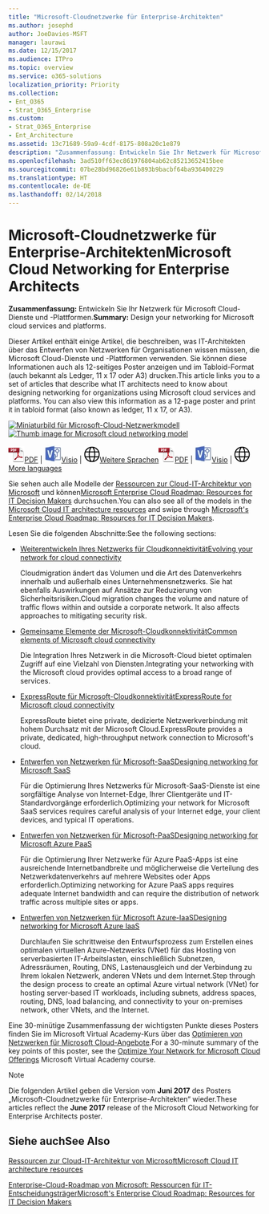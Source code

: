 ```yaml
---
title: "Microsoft-Cloudnetzwerke für Enterprise-Architekten"
ms.author: josephd
author: JoeDavies-MSFT
manager: laurawi
ms.date: 12/15/2017
ms.audience: ITPro
ms.topic: overview
ms.service: o365-solutions
localization_priority: Priority
ms.collection:
- Ent_O365
- Strat_O365_Enterprise
ms.custom:
- Strat_O365_Enterprise
- Ent_Architecture
ms.assetid: 13c71689-59a9-4cdf-8175-808a20c1e879
description: "Zusammenfassung: Entwickeln Sie Ihr Netzwerk für Microsoft Cloud-Dienste und -Plattformen."
ms.openlocfilehash: 3ad510ff63ec861976804ab62c85213652415bee
ms.sourcegitcommit: 07be28bd96826e61b893b9bacbf64ba936400229
ms.translationtype: HT
ms.contentlocale: de-DE
ms.lasthandoff: 02/14/2018
---
```

# <a name="microsoft-cloud-networking-for-enterprise-architects"></a><span data-ttu-id="fe931-103">Microsoft-Cloudnetzwerke für Enterprise-Architekten</span><span class="sxs-lookup"><span data-stu-id="fe931-103">Microsoft Cloud Networking for Enterprise Architects</span></span>

 <span data-ttu-id="fe931-104">**Zusammenfassung:** Entwickeln Sie Ihr Netzwerk für Microsoft Cloud-Dienste und -Plattformen.</span><span class="sxs-lookup"><span data-stu-id="fe931-104">**Summary:** Design your networking for Microsoft cloud services and platforms.</span></span>
  
<span data-ttu-id="fe931-p101">Dieser Artikel enthält einige Artikel, die beschreiben, was IT-Architekten über das Entwerfen von Netzwerken für Organisationen wissen müssen, die Microsoft Cloud-Dienste und -Plattformen verwenden. Sie können diese Informationen auch als 12-seitiges Poster anzeigen und im Tabloid-Format (auch bekannt als Ledger, 11 x 17 oder A3) drucken.</span><span class="sxs-lookup"><span data-stu-id="fe931-p101">This article links you to a set of articles that describe what IT architects need to know about designing networking for organizations using Microsoft cloud services and platforms. You can also view this information as a 12-page poster and print it in tabloid format (also known as ledger, 11 x 17, or A3).</span></span>
  
<span data-ttu-id="fe931-107">[![Miniaturbild für Microsoft-Cloud-Netzwerkmodell](images/95e8ab6a-b4d0-4836-acc1-b0b77ebf46e6.png)  
](https://go.microsoft.com/fwlink/p/?linkid=842073)</span><span class="sxs-lookup"><span data-stu-id="fe931-107">[![Thumb image for Microsoft cloud networking model](images/95e8ab6a-b4d0-4836-acc1-b0b77ebf46e6.png)  
](https://go.microsoft.com/fwlink/p/?linkid=842073)</span></span>
  
<span data-ttu-id="fe931-108">![PDF-Datei](images/ITPro_Other_PDFicon.png)[PDF](https://go.microsoft.com/fwlink/p/?linkid=842073) | ![Visio-Datei](images/ITPro_Other_VisioIcon.jpg)[Visio](https://go.microsoft.com/fwlink/p/?linkid=842074) | ![Seite mit Versionen in zusätzlichen Sprachen anzeigen](images/e16c992d-b0f8-48ae-bf44-db7a9fcaab9e.png)[Weitere Sprachen](https://www.microsoft.com/download/details.aspx?id=54425)</span><span class="sxs-lookup"><span data-stu-id="fe931-108">![PDF file](images/ITPro_Other_PDFicon.png)[PDF](https://go.microsoft.com/fwlink/p/?linkid=842073) | ![Visio file](images/ITPro_Other_VisioIcon.jpg)[Visio](https://go.microsoft.com/fwlink/p/?linkid=842074) | ![See a page with versions in additional languages](images/e16c992d-b0f8-48ae-bf44-db7a9fcaab9e.png)[More languages](https://www.microsoft.com/download/details.aspx?id=54425)</span></span>
  
<span data-ttu-id="fe931-109">Sie sehen auch alle Modelle der [Ressourcen zur Cloud-IT-Architektur von Microsoft](microsoft-cloud-it-architecture-resources.md) und können[Microsoft Enterprise Cloud Roadmap: Resources for IT Decision Makers](https://aka.ms/cloudarchitecture) durchsuchen.</span><span class="sxs-lookup"><span data-stu-id="fe931-109">You can also see all of the models in the [Microsoft Cloud IT architecture resources](microsoft-cloud-it-architecture-resources.md) and swipe through [Microsoft's Enterprise Cloud Roadmap: Resources for IT Decision Makers](https://aka.ms/cloudarchitecture).</span></span>
  
<span data-ttu-id="fe931-110">Lesen Sie die folgenden Abschnitte:</span><span class="sxs-lookup"><span data-stu-id="fe931-110">See the following sections:</span></span>
  
- [<span data-ttu-id="fe931-111">Weiterentwickeln Ihres Netzwerks für Cloudkonnektivität</span><span class="sxs-lookup"><span data-stu-id="fe931-111">Evolving your network for cloud connectivity</span></span>](evolving-your-network-for-cloud-connectivity.md)
    
    <span data-ttu-id="fe931-p102">Cloudmigration ändert das Volumen und die Art des Datenverkehrs innerhalb und außerhalb eines Unternehmensnetzwerks. Sie hat ebenfalls Auswirkungen auf Ansätze zur Reduzierung von Sicherheitsrisiken.</span><span class="sxs-lookup"><span data-stu-id="fe931-p102">Cloud migration changes the volume and nature of traffic flows within and outside a corporate network. It also affects approaches to mitigating security risk.</span></span>
    
- [<span data-ttu-id="fe931-114">Gemeinsame Elemente der Microsoft-Cloudkonnektivität</span><span class="sxs-lookup"><span data-stu-id="fe931-114">Common elements of Microsoft cloud connectivity</span></span>](common-elements-of-microsoft-cloud-connectivity.md)
    
    <span data-ttu-id="fe931-115">Die Integration Ihres Netzwerk in die Microsoft-Cloud bietet optimalen Zugriff auf eine Vielzahl von Diensten.</span><span class="sxs-lookup"><span data-stu-id="fe931-115">Integrating your networking with the Microsoft cloud provides optimal access to a broad range of services.</span></span>
    
- [<span data-ttu-id="fe931-116">ExpressRoute für Microsoft-Cloudkonnektivität</span><span class="sxs-lookup"><span data-stu-id="fe931-116">ExpressRoute for Microsoft cloud connectivity</span></span>](expressroute-for-microsoft-cloud-connectivity.md)
    
    <span data-ttu-id="fe931-117">ExpressRoute bietet eine private, dedizierte Netzwerkverbindung mit hohem Durchsatz mit der Microsoft Cloud.</span><span class="sxs-lookup"><span data-stu-id="fe931-117">ExpressRoute provides a private, dedicated, high-throughput network connection to Microsoft's cloud.</span></span>
    
- [<span data-ttu-id="fe931-118">Entwerfen von Netzwerken für Microsoft-SaaS</span><span class="sxs-lookup"><span data-stu-id="fe931-118">Designing networking for Microsoft SaaS</span></span>](designing-networking-for-microsoft-saas.md)
    
    <span data-ttu-id="fe931-119">Für die Optimierung Ihres Netzwerks für Microsoft-SaaS-Dienste ist eine sorgfältige Analyse von Internet-Edge, Ihrer Clientgeräte und IT-Standardvorgänge erforderlich.</span><span class="sxs-lookup"><span data-stu-id="fe931-119">Optimizing your network for Microsoft SaaS services requires careful analysis of your Internet edge, your client devices, and typical IT operations.</span></span>
    
- [<span data-ttu-id="fe931-120">Entwerfen von Netzwerken für Microsoft-PaaS</span><span class="sxs-lookup"><span data-stu-id="fe931-120">Designing networking for Microsoft Azure PaaS</span></span>](designing-networking-for-microsoft-azure-paas.md)
    
    <span data-ttu-id="fe931-121">Für die Optimierung Ihrer Netzwerke für Azure PaaS-Apps ist eine ausreichende Internetbandbreite und möglicherweise die Verteilung des Netzwerkdatenverkehrs auf mehrere Websites oder Apps erforderlich.</span><span class="sxs-lookup"><span data-stu-id="fe931-121">Optimizing networking for Azure PaaS apps requires adequate Internet bandwidth and can require the distribution of network traffic across multiple sites or apps.</span></span>
    
- [<span data-ttu-id="fe931-122">Entwerfen von Netzwerken für Microsoft Azure-IaaS</span><span class="sxs-lookup"><span data-stu-id="fe931-122">Designing networking for Microsoft Azure IaaS</span></span>](designing-networking-for-microsoft-azure-iaas.md)
    
    <span data-ttu-id="fe931-123">Durchlaufen Sie schrittweise den Entwurfsprozess zum Erstellen eines optimalen virtuellen Azure-Netzwerks (VNet) für das Hosting von serverbasierten IT-Arbeitslasten, einschließlich Subnetzen, Adressräumen, Routing, DNS, Lastenausgleich und der Verbindung zu Ihrem lokalen Netzwerk, anderen VNets und dem Internet.</span><span class="sxs-lookup"><span data-stu-id="fe931-123">Step through the design process to create an optimal Azure virtual network (VNet) for hosting server-based IT workloads, including subnets, address spaces, routing, DNS, load balancing, and connectivity to your on-premises network, other VNets, and the Internet.</span></span>
    
<span data-ttu-id="fe931-124">Eine 30-minütige Zusammenfassung der wichtigsten Punkte dieses Posters finden Sie im Microsoft Virtual Academy-Kurs über das [Optimieren von Netzwerken für Microsoft Cloud-Angebote](https://mva.microsoft.com/de-DE/training-courses/optimize-your-network-for-microsoft-cloud-offerings-17743).</span><span class="sxs-lookup"><span data-stu-id="fe931-124">For a 30-minute summary of the key points of this poster, see the [Optimize Your Network for Microsoft Cloud Offerings](https://mva.microsoft.com/de-DE/training-courses/optimize-your-network-for-microsoft-cloud-offerings-17743) Microsoft Virtual Academy course.</span></span>
  
> [!NOTE]
> <span data-ttu-id="fe931-125">Die folgenden Artikel geben die Version vom **Juni 2017** des Posters „Microsoft-Cloudnetzwerke für Enterprise-Architekten“ wieder.</span><span class="sxs-lookup"><span data-stu-id="fe931-125">These articles reflect the **June 2017** release of the Microsoft Cloud Networking for Enterprise Architects poster.</span></span>
  
## <a name="see-also"></a><span data-ttu-id="fe931-126">Siehe auch</span><span class="sxs-lookup"><span data-stu-id="fe931-126">See Also</span></span>

[<span data-ttu-id="fe931-127">Ressourcen zur Cloud-IT-Architektur von Microsoft</span><span class="sxs-lookup"><span data-stu-id="fe931-127">Microsoft Cloud IT architecture resources</span></span>](microsoft-cloud-it-architecture-resources.md)

[<span data-ttu-id="fe931-128">Enterprise-Cloud-Roadmap von Microsoft: Ressourcen für IT-Entscheidungsträger</span><span class="sxs-lookup"><span data-stu-id="fe931-128">Microsoft's Enterprise Cloud Roadmap: Resources for IT Decision Makers</span></span>](https://sway.com/FJ2xsyWtkJc2taRD)



